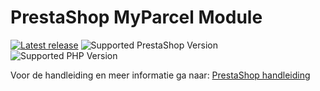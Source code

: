 # PrestaShop MyParcel Module

[![Latest release](https://img.shields.io/github/v/release/myparcelnl/prestashop?labelColor=white&label=Latest%20release)](https://github.com/myparcelnl/prestashop/releases)
![Supported PrestaShop Version](https://img.shields.io/badge/Prestashop-%3E1.7.8-gray?labelColor=DF0067&logo=prestashop)
![Supported PHP Version](https://img.shields.io/badge/PHP-%3E=7.4-B0B3D6?labelColor=white&logo=php)

Voor de handleiding en meer informatie ga naar: [PrestaShop handleiding]

[PrestaShop handleiding]: https://developer.myparcel.nl/nl/documentatie/11.prestashop.html

